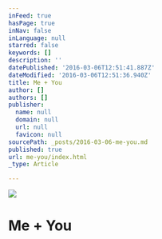 ```yaml
---
inFeed: true
hasPage: true
inNav: false
inLanguage: null
starred: false
keywords: []
description: ''
datePublished: '2016-03-06T12:51:41.887Z'
dateModified: '2016-03-06T12:51:36.940Z'
title: Me + You
author: []
authors: []
publisher:
  name: null
  domain: null
  url: null
  favicon: null
sourcePath: _posts/2016-03-06-me-you.md
published: true
url: me-you/index.html
_type: Article

---
```

![](https://the-grid-user-content.s3-us-west-2.amazonaws.com/d18f662e-6c7d-43ee-8e75-c609451bb7d2.jpg)

# Me + You
